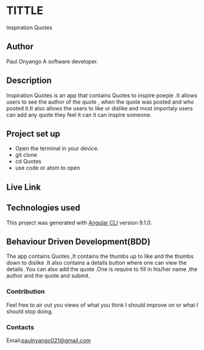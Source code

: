 # TITTLE
 
 Inspiration Quotes

 ## Author
 Paul Onyango
 A software developer.


## Description
Inspiration Quotes is an app that contains Quotes to inspire poeple .It allows users to see the author of the quote , when the quote was posted and who posted it.It also allows the users to like or dislike and most importaly users can add any quote they feel it can it can inspire someone.


## Project set up
 * Open the terminal in your device.
 * git clone
 * cd Quotes
 * use code or atom to open


## Live Link


## Technologies used

This project was generated with [Angular CLI](https://github.com/angular/angular-cli) version 9.1.0.


## Behaviour Driven Development(BDD)
The app contains Quotes ,It contains the thumbs up to like and the thumbs down  to dislike .It also contains a details button where one can view the details .You can also add the quote .One is require to fill in his/her name ,the author and the quote and submit.

### Contribution
 Feel free to air out you views of what you think I should improve on or what I should stop doing.

 ### Contacts
  Email:paulnyango021@gmail.com